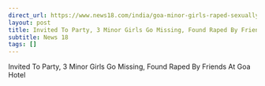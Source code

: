 ```yaml
---
direct_url: https://www.news18.com/india/goa-minor-girls-raped-sexually-assaulted-hotel-rooms-friends-arrested-9381068.html
layout: post
title: Invited To Party, 3 Minor Girls Go Missing, Found Raped By Friends At Goa Hotel
subtitle: News 18
tags: []
---
```


Invited To Party, 3 Minor Girls Go Missing, Found Raped By Friends At Goa Hotel
